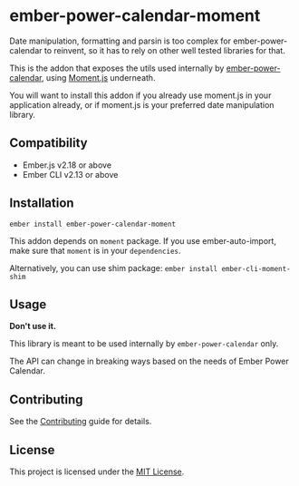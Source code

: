 ember-power-calendar-moment
==============================================================================

Date manipulation, formatting and parsin is too complex for ember-power-calendar to reinvent, so it
has to rely on other well tested libraries for that.

This is the addon that exposes the utils used internally by [ember-power-calendar](https://www.ember-power-calendar.com),
using [Moment.js](http://momentjs.com) underneath.

You will want to install this addon if you already use moment.js in your application already, or if
moment.js is your preferred date manipulation library.


Compatibility
------------------------------------------------------------------------------

* Ember.js v2.18 or above
* Ember CLI v2.13 or above


Installation
------------------------------------------------------------------------------

```
ember install ember-power-calendar-moment
```

This addon depends on `moment` package. If you use ember-auto-import, make sure that `moment` is
in your `dependencies`.

Alternatively, you can use shim package: `ember install ember-cli-moment-shim`

Usage
------------------------------------------------------------------------------

**Don't use it.**

This library is meant to be used internally by `ember-power-calendar` only.

The API can change in breaking ways based on the needs of Ember Power Calendar.


Contributing
------------------------------------------------------------------------------

See the [Contributing](CONTRIBUTING.md) guide for details.


License
------------------------------------------------------------------------------

This project is licensed under the [MIT License](LICENSE.md).
